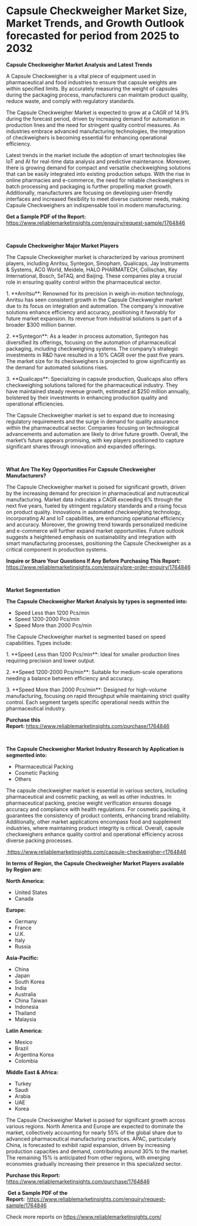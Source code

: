 <p><h1>Capsule Checkweigher Market Size, Market Trends, and Growth Outlook forecasted for period from 2025 to 2032</h1></p><p><strong>Capsule Checkweigher Market Analysis and Latest Trends</strong></p>
<p><p>A Capsule Checkweigher is a vital piece of equipment used in pharmaceutical and food industries to ensure that capsule weights are within specified limits. By accurately measuring the weight of capsules during the packaging process, manufacturers can maintain product quality, reduce waste, and comply with regulatory standards.</p><p>The Capsule Checkweigher Market is expected to grow at a CAGR of 14.9% during the forecast period, driven by increasing demand for automation in production lines and the need for stringent quality control measures. As industries embrace advanced manufacturing technologies, the integration of checkweighers is becoming essential for enhancing operational efficiency.</p><p>Latest trends in the market include the adoption of smart technologies like IoT and AI for real-time data analysis and predictive maintenance. Moreover, there is growing demand for compact and versatile checkweighing solutions that can be easily integrated into existing production setups. With the rise in online pharmacies and e-commerce, the need for reliable checkweighers in batch processing and packaging is further propelling market growth. Additionally, manufacturers are focusing on developing user-friendly interfaces and increased flexibility to meet diverse customer needs, making Capsule Checkweighers an indispensable tool in modern manufacturing.</p></p>
<p><strong>Get a Sample PDF of the Report:&nbsp;</strong> <a href="https://www.reliablemarketinsights.com/enquiry/request-sample/1764846?utm_campaign=3284&utm_medium=2&utm_source=Github&utm_content=ia&utm_term=11042025&utm_id=capsule-checkweigher">https://www.reliablemarketinsights.com/enquiry/request-sample/1764846</a></p>
<p>&nbsp;</p>
<p><strong>Capsule Checkweigher Major Market Players</strong></p>
<p><p>The Capsule Checkweigher market is characterized by various prominent players, including Anritsu, Syntegon, Sinopham, Qualicaps, Jay Instruments & Systems, ACG World, Meidele, HALO PHARMATECH, Collischan, Key International, Bosch, SeTAQ, and Baijing. These companies play a crucial role in ensuring quality control within the pharmaceutical sector.</p><p>1. **Anritsu**: Renowned for its precision in weigh-in-motion technology, Anritsu has seen consistent growth in the Capsule Checkweigher market due to its focus on integration and automation. The company's innovative solutions enhance efficiency and accuracy, positioning it favorably for future market expansion. Its revenue from industrial solutions is part of a broader $300 million banner.</p><p>2. **Syntegon**: As a leader in process automation, Syntegon has diversified its offerings, focusing on the automation of pharmaceutical packaging, including checkweighing systems. The company’s strategic investments in R&D have resulted in a 10% CAGR over the past five years. The market size for its checkweighers is projected to grow significantly as the demand for automated solutions rises.</p><p>3. **Qualicaps**: Specializing in capsule production, Qualicaps also offers checkweighing solutions tailored for the pharmaceutical industry. They have maintained steady revenue growth, estimated at $250 million annually, bolstered by their investments in enhancing production quality and operational efficiencies.</p><p>The Capsule Checkweigher market is set to expand due to increasing regulatory requirements and the surge in demand for quality assurance within the pharmaceutical sector. Companies focusing on technological advancements and automation are likely to drive future growth. Overall, the market’s future appears promising, with key players positioned to capture significant shares through innovation and expanded offerings.</p></p>
<p>&nbsp;</p>
<p><strong>What Are The Key Opportunities For Capsule Checkweigher Manufacturers?</strong></p>
<p><p>The Capsule Checkweigher market is poised for significant growth, driven by the increasing demand for precision in pharmaceutical and nutraceutical manufacturing. Market data indicates a CAGR exceeding 6% through the next five years, fueled by stringent regulatory standards and a rising focus on product quality. Innovations in automated checkweighing technology, incorporating AI and IoT capabilities, are enhancing operational efficiency and accuracy. Moreover, the growing trend towards personalized medicine and e-commerce will further expand market opportunities. Future outlook suggests a heightened emphasis on sustainability and integration with smart manufacturing processes, positioning the Capsule Checkweigher as a critical component in production systems.</p></p>
<p><strong>Inquire or Share Your Questions If Any Before Purchasing This Report:</strong> <a href="https://www.reliablemarketinsights.com/enquiry/pre-order-enquiry/1764846?utm_campaign=3284&utm_medium=2&utm_source=Github&utm_content=ia&utm_term=11042025&utm_id=capsule-checkweigher">https://www.reliablemarketinsights.com/enquiry/pre-order-enquiry/1764846</a></p>
<p>&nbsp;</p>
<p><strong>Market Segmentation</strong></p>
<p><strong>The Capsule Checkweigher Market Analysis by types is segmented into:</strong></p>
<p><ul><li>Speed Less than 1200 Pcs/min</li><li>Speed 1200-2000 Pcs/min</li><li>Speed More than 2000 Pcs/min</li></ul></p>
<p><p>The Capsule Checkweigher market is segmented based on speed capabilities. Types include:</p><p>1. **Speed Less than 1200 Pcs/min**: Ideal for smaller production lines requiring precision and lower output.</p><p>   </p><p>2. **Speed 1200-2000 Pcs/min**: Suitable for medium-scale operations needing a balance between efficiency and accuracy.</p><p>3. **Speed More than 2000 Pcs/min**: Designed for high-volume manufacturing, focusing on rapid throughput while maintaining strict quality control. Each segment targets specific operational needs within the pharmaceutical industry.</p></p>
<p><strong>Purchase this Report:&nbsp;</strong><a href="https://www.reliablemarketinsights.com/purchase/1764846?utm_campaign=3284&utm_medium=2&utm_source=Github&utm_content=ia&utm_term=11042025&utm_id=capsule-checkweigher">https://www.reliablemarketinsights.com/purchase/1764846</a></p>
<p>&nbsp;</p>
<p><strong>The Capsule Checkweigher Market Industry Research by Application is segmented into:</strong></p>
<p><ul><li>Pharmaceutical Packing</li><li>Cosmetic Packing</li><li>Others</li></ul></p>
<p><p>The capsule checkweigher market is essential in various sectors, including pharmaceutical and cosmetic packing, as well as other industries. In pharmaceutical packing, precise weight verification ensures dosage accuracy and compliance with health regulations. For cosmetic packing, it guarantees the consistency of product contents, enhancing brand reliability. Additionally, other market applications encompass food and supplement industries, where maintaining product integrity is critical. Overall, capsule checkweighers enhance quality control and operational efficiency across diverse packing processes.</p></p>
<p><a href="https://www.reliablemarketinsights.com/capsule-checkweigher-r1764846?utm_campaign=3284&utm_medium=2&utm_source=Github&utm_content=ia&utm_term=11042025&utm_id=capsule-checkweigher">&nbsp;https://www.reliablemarketinsights.com/capsule-checkweigher-r1764846</a></p>
<p><strong>In terms of Region, the Capsule Checkweigher Market Players available by Region are:</strong></p>
<p>
    <p> <strong> North America: </strong>
        <ul>
            <li>United States</li>
            <li>Canada</li>
        </ul>
        </p> 
    <p> <strong> Europe: </strong>
        <ul>
            <li>Germany</li>
            <li>France</li>
            <li>U.K.</li>
            <li>Italy</li>
            <li>Russia</li>
        </ul>
        </p> 
    <p> <strong> Asia-Pacific: </strong>
        <ul>
            <li>China</li>
            <li>Japan</li>
            <li>South Korea</li>
            <li>India</li>
            <li>Australia</li>
            <li>China Taiwan</li>
            <li>Indonesia</li>
            <li>Thailand</li>
            <li>Malaysia</li>
        </ul>
        </p> 
    <p> <strong> Latin America: </strong>
        <ul>
            <li>Mexico</li>
            <li>Brazil</li>
            <li>Argentina Korea</li>
            <li>Colombia</li>
        </ul>
        </p> 
    <p> <strong> Middle East & Africa: </strong>
        <ul>
            <li>Turkey</li>
            <li>Saudi</li>
            <li>Arabia</li>
            <li>UAE</li>
            <li>Korea</li>
        </ul>
    </p>
    </p>
<p><p>The Capsule Checkweigher Market is poised for significant growth across various regions. North America and Europe are expected to dominate the market, collectively accounting for nearly 55% of the global share due to advanced pharmaceutical manufacturing practices. APAC, particularly China, is forecasted to exhibit rapid expansion, driven by increasing production capacities and demand, contributing around 30% to the market. The remaining 15% is anticipated from other regions, with emerging economies gradually increasing their presence in this specialized sector.</p></p>
<p><strong>Purchase this Report: </strong><a href="https://www.reliablemarketinsights.com/purchase/1764846?utm_campaign=3284&utm_medium=2&utm_source=Github&utm_content=ia&utm_term=11042025&utm_id=capsule-checkweigher">https://www.reliablemarketinsights.com/purchase/1764846</a></p>
<p>&nbsp;<strong>Get a Sample PDF of the Report:&nbsp;&nbsp;</strong><a href="https://www.reliablemarketinsights.com/enquiry/request-sample/1764846?utm_campaign=3284&utm_medium=2&utm_source=Github&utm_content=ia&utm_term=11042025&utm_id=capsule-checkweigher">https://www.reliablemarketinsights.com/enquiry/request-sample/1764846</a></p>
<p><strong></strong></p>
<p>Check more reports on <a href="https://www.reliablemarketinsights.com/?utm_campaign=3284&utm_medium=2&utm_source=Github&utm_content=ia&utm_term=11042025&utm_id=capsule-checkweigher">https://www.reliablemarketinsights.com/</a></p>